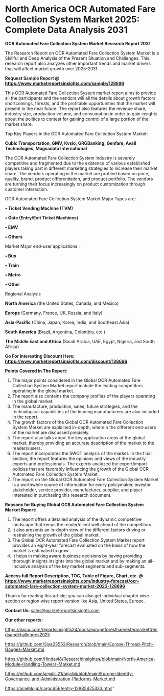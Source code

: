 # North America OCR Automated Fare Collection System Market 2025: Complete Data Analysis 2031

<strong>OCR Automated Fare Collection System Market Research Report 2031</strong>

The Research Report on OCR Automated Fare Collection System Market is a Skillful and Deep Analysis of the Present Situation and Challenges. This research report also analyzes other important trends and market drivers that will affect market growth over 2025-2031.

<strong>Request Sample Report @ <a href=https://www.marketreportsinsights.com/sample/128696>https://www.marketreportsinsights.com/sample/128696</a></strong>

This OCR Automated Fare Collection System market report aims to provide all the participants and the vendors will all the details about growth factors, shortcomings, threats, and the profitable opportunities that the market will present in the near future. The report also features the revenue share, industry size, production volume, and consumption in order to gain insights about the politics to contest for gaining control of a large portion of the market share.

Top Key Players in the OCR Automated Fare Collection System Market:

<strong>Cubic Transportation, GMV, Kvsio, GRGBanking, Genfare, Avail Technologies, Magnadata International</strong>

The OCR Automated Fare Collection System Industry is severely competitive and fragmented due to the existence of various established players taking part in different marketing strategies to increase their market share. The vendors operating in the market are profiled based on price, quality, brand, product differentiation, and product portfolio. The vendors are turning their focus increasingly on product customization through customer interaction.

OCR Automated Fare Collection System Market Major Types are:

<strong>• Ticket Vending Machine (TVM)

• Gate (Entry/Exit Ticket Machines)

• EMV

• Others</strong>

Market Major end-user applications :

<strong>• Bus

• Train

• Metro

• Other</strong>

Regional Analysis

</u><strong><b>North America</b></strong> (the United States, Canada, and Mexico)

<strong><b>Europe </b></strong>(Germany, France, UK, Russia, and Italy)

<strong><b>Asia-Pacific</b></strong> (China, Japan, Korea, India, and Southeast Asia)

<strong><b>South America</b></strong> (Brazil, Argentina, Colombia, etc.)

<strong><b>The Middle East and Africa</b></strong> (Saudi Arabia, UAE, Egypt, Nigeria, and South Africa)

<strong>Go For Interesting Discount Here: <a href=https://www.marketreportsinsights.com/discount/128696>https://www.marketreportsinsights.com/discount/128696</a></strong>

<strong>Points Covered in The Report:</strong>
<ol>
  <li>The major points considered in the Global OCR Automated Fare Collection System Market report include the leading competitors operating in the global market.</li>
  <li>The report also contains the company profiles of the players operating in the global market.</li>
  <li>The manufacture, production, sales, future strategies, and the technological capabilities of the leading manufacturers are also included in the report.</li>
  <li>The growth factors of the Global OCR Automated Fare Collection System Market are explained in-depth, wherein the different end-users of the market are discussed precisely.</li>
  <li>The report also talks about the key application areas of the global market, thereby providing an accurate description of the market to the readers/users.</li>
  <li>The report incorporates the SWOT analysis of the market. In the final section, the report features the opinions and views of the industry experts and professionals. The experts analyzed the export/import policies that are favorably influencing the growth of the Global OCR Automated Fare Collection System Market.</li>
  <li>The report on the Global OCR Automated Fare Collection System Market is a worthwhile source of information for every policymaker, investor, stakeholder, service provider, manufacturer, supplier, and player interested in purchasing this research document.</li>
</ol>
<strong>Reasons for Buying Global OCR Automated Fare Collection System Market Report:</strong>

<ol>
  <li>The report offers a detailed analysis of the dynamic competitive landscape that keeps the reader/client well ahead of the competitors.</li>
  <li>It also presents an in-depth view of the different factors driving or restraining the growth of the global market.</li>
  <li>The Global OCR Automated Fare Collection System Market report provides an eight-year forecast evaluated on the basis of how the market is estimated to grow.</li>
  <li>It helps in making aware business decisions by having providing thorough insights insights into the global market and by making an all-inclusive analysis of the key market segments and sub-segments.</li>
</ol>
<strong>Access full Report Description, TOC, Table of Figure, Chart, etc. @ <a href=https://www.marketreportsinsights.com/industry-forecast/ocr-automated-fare-collection-system-market-2022-128696>https://www.marketreportsinsights.com/industry-forecast/ocr-automated-fare-collection-system-market-2022-128696</a></strong>


Thanks for reading this article; you can also get individual chapter wise section or region wise report version like Asia, United States, Europe.

<strong>Contact Us:</strong>
sales@marketreportsinsights.com

<strong>Our other reports:</strong>

<a href=https://issuu.com/reportsinsights24/docs/europeforestharvestermarkettrendsandchallenges2025>https://issuu.com/reportsinsights24/docs/europeforestharvestermarkettrendsandchallenges2025</a>

<a href=https://github.com/Siya23553/Research/blob/main/Europe-Thread-Pitch-Gauges-Market.md>https://github.com/Siya23553/Research/blob/main/Europe-Thread-Pitch-Gauges-Market.md</a>

<a href=https://github.com/Hindavi8/Researchinsightss/blob/main/North-America-Module-Handling-Towers-Market.md>https://github.com/Hindavi8/Researchinsightss/blob/main/North-America-Module-Handling-Towers-Market.md</a>

<a href=https://github.com/anjaliiii21/anjaliiii/blob/main/Europe-Identity-Governance-and-Administration-Platforms-Market.md>https://github.com/anjaliiii21/anjaliiii/blob/main/Europe-Identity-Governance-and-Administration-Platforms-Market.md</a>

<a href=https://ameblo.jp/cargo656/entry-12885425333.html>https://ameblo.jp/cargo656/entry-12885425333.html</a>"
